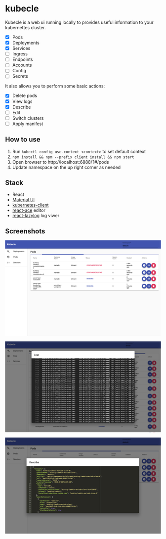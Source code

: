 # kubecle
Kubecle is a web ui running locally to provides useful information to your kubernettes cluster.

- [x] Pods
- [x] Deployments
- [x] Services
- [ ] Ingress
- [ ] Endpoints
- [ ] Accounts
- [ ] Config
- [ ] Secrets

It also allows you to perform some basic actions:
- [x] Delete pods
- [x] View logs
- [x] Describe
- [ ] Edit
- [ ] Switch clusters
- [ ] Apply manifest

## How to use
1. Run `kubectl config use-context <context>` to set default context
2. `npm install && npm --prefix client install && npm start`
3. Open browser to http://localhost:6888/?#/pods
4. Update namespace on the up right corner as needed

## Stack
* React
* [Material UI](https://material-ui.com/)
* [kubernetes-client](https://github.com/godaddy/kubernetes-client)
* [react-ace](https://github.com/securingsincity/react-ace) editor
* [react-lazylog](https://github.com/mozilla-frontend-infra/react-lazylog) log viwer

## Screenshots
![Pods](/screenshot/pods.png)

![Logs](/screenshot/logs.png)

![Describe](/screenshot/describe.png)
